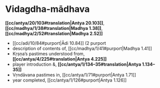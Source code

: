# Vidagdha-mādhava

**[[cc/antya/20/103#translation|Antya 20.103]]**, **[[cc/madhya/1/38#translation|Madhya 1.38]]**, **[[cc/madhya/2/52#translation|Madhya 2.52]]**

*  [[cc/adi/10/84#purport|Ādi 10.84]] (2 purport
* description of contents of, [[cc/madhya/1/41#purport|Madhya 1.41]]
* Kṛṣṇa’s pastimes understood from, **[[cc/antya/4/225#translation|Antya 4.225]]**
* player introduction &, **[[cc/antya/1/134–35#translation|Antya 1.134–35]]**
* Vṛndāvana pastimes in, [[cc/antya/1/71#purport|Antya 1.71]]
* year completed, [[cc/antya/1/126#purport|Antya 1.126]]
